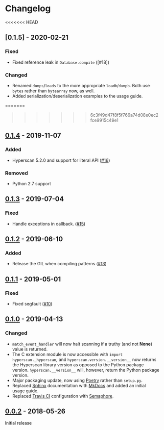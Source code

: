 # Changelog

<<<<<<< HEAD
## [0.1.5] - 2020-02-21

### Fixed

- Fixed reference leak in ``Database.compile`` ([#18])

### Changed

- Renamed ``dumps``/``loads`` to the more appropriate
  ``loadb``/``dumpb``. Both use ``bytes`` rather than ``bytearray`` now,
  as well.
- Added serialization/deserialization examples to the usage guide.

=======
>>>>>>> 6c3f49d47f8f5f766a74d08e0ec2fce9915c49e1
## [0.1.4] - 2019-11-07

### Added

- Hyperscan 5.2.0 and support for literal API ([#16])

### Removed

- Python 2.7 support

## [0.1.3] - 2019-07-04

### Fixed

- Handle exceptions in callback. ([#15])

## [0.1.2] - 2019-06-10

### Added

- Release the GIL when compiling patterns ([#13])

## [0.1.1] - 2019-05-01

### Fixed

- Fixed segfault ([#10])

## [0.1.0] - 2019-04-13

### Changed

- ``match_event_handler`` will now halt scanning if a truthy (and
  not **None**) value is returned.
- The C extension module is now accessible with
  ``import hyperscan._hyperscan``, and ``hyperscan.version.__version__``
  now returns the Hyperscan library version as opposed to the Python
  package version. ``hyperscan.__version__`` will, however, return the
  Python package version.
- Major packaging update, now using [Poetry] rather than ``setup.py``.
- Replaced [Sphinx] documentation with [MkDocs] and added an initial
  usage guide.
- Replaced [Travis CI] configuration with [Semaphore].


## [0.0.2] - 2018-05-26

Initial release

[#10]: https://github.com/darvid/python-hyperscan/issues/10
[#13]: https://github.com/darvid/python-hyperscan/issues/13
[#15]: https://github.com/darvid/python-hyperscan/issues/15
[#16]: https://github.com/darvid/python-hyperscan/issues/16
[MkDocs]: https://www.mkdocs.org/
[Poetry]: https://poetry.eustace.io/
[Semaphore]: https://semaphoreci.com/
[Sphinx]: http://www.sphinx-doc.org/en/master/
[Travis CI]: https://travis-ci.org/
[0.1.4]: https://github.com/darvid/python-hyperscan/releases/tag/v0.1.4
[0.1.3]: https://github.com/darvid/python-hyperscan/releases/tag/v0.1.3
[0.1.2]: https://github.com/darvid/python-hyperscan/releases/tag/v0.1.2
[0.1.1]: https://github.com/darvid/python-hyperscan/releases/tag/v0.1.1
[0.1.0]: https://github.com/darvid/python-hyperscan/releases/tag/v0.1.0
[0.0.2]: https://github.com/darvid/python-hyperscan/releases/tag/v0.0.2

